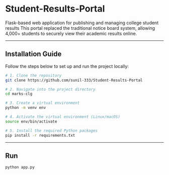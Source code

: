 # Student-Results-Portal
Flask-based web application for publishing and managing college student results
This portal replaced the traditional notice board system, allowing 4,000+ students to securely view their academic results online.

---

##  Installation Guide

Follow the steps below to set up and run the project locally:

```bash
# 1. Clone the repository
git clone https://github.com/sunil-333/Student-Results-Portal

# 2. Navigate into the project directory
cd marks-clg

# 3. Create a virtual environment
python -m venv env

# 4. Activate the virtual environment (Linux/macOS)
source env/bin/activate

# 5. Install the required Python packages
pip install -r requirements.txt
```

---

## Run

```bash
python app.py
```
